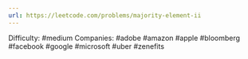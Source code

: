 ```yaml
---
url: https://leetcode.com/problems/majority-element-ii
---
```


Difficulty: #medium
Companies: #adobe #amazon #apple #bloomberg #facebook #google #microsoft #uber #zenefits